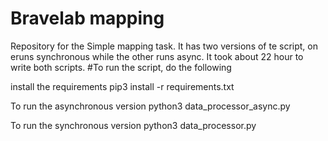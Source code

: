 # Bravelab mapping
Repository for the Simple mapping task. It has two versions of te script, on eruns synchronous while the other runs async.
It took about 22 hour to write both scripts.
#To run the script, do the following

install the requirements
pip3 install -r requirements.txt

To run the asynchronous version
python3 data_processor_async.py

To run the synchronous version
python3 data_processor.py
